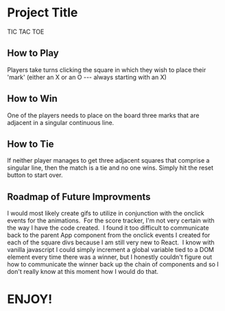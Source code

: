 
# Project Title

TIC TAC TOE

## How to Play

Players take turns clicking the square in which they wish to place their 'mark' (either an X or an O --- always starting with an X)

## How to Win
One of the players needs to place on the board three marks that are adjacent in a singular continuous line.

## How to Tie
If neither player manages to get three adjacent squares that comprise a singular line, then the match is a tie and no one wins.  Simply hit the reset button to start over.

## Roadmap of Future Improvments
I would most likely create gifs to utilize in conjunction with the onclick events for the animations.  For the score tracker, I'm not very certain with the way I have the code created.  I found it too difficult to communicate back to the parent App component from the onclick events I created for each of the square divs because I am still very new to React.  I know with vanilla javascript I could simply increment a global variable tied to a DOM element every time there was a winner, but I honestly couldn't figure out how to communicate the winner back up the chain of components and so I don't really know at this moment how I would do that.

# ENJOY!
